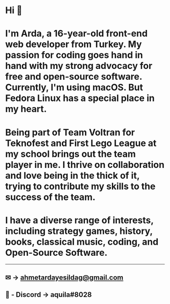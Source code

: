 # Hi 👋
# I'm Arda, a 16-year-old front-end web developer from Turkey. My passion for coding goes hand in hand with my strong advocacy for free and open-source software. Currently, I'm using macOS. But Fedora Linux has a special place in my heart.

# Being part of Team Voltran for Teknofest and First Lego League at my school brings out the team player in me. I thrive on collaboration and love being in the thick of it, trying to contribute my skills to the success of the team.

# I have a diverse range of interests, including strategy games, history, books, classical music, coding, and Open-Source Software.

----
## ✉ -> ahmetardayesildag@gmail.com
## 🔗 - Discord -> aquila#8028

